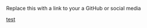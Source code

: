 Replace this with a link to your a GitHub or social media

[test](https://Leooalexx/markdown-portfolio.com)
